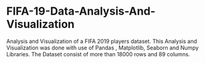# FIFA-19-Data-Analysis-And-Visualization
Analysis and Visualization of  a FIFA 2019 players dataset. This Analysis and Visualization was done with use of Pandas , Matplotlib, Seaborn and Numpy Libraries.  The Dataset consist of more than 18000 rows and 89 columns.
